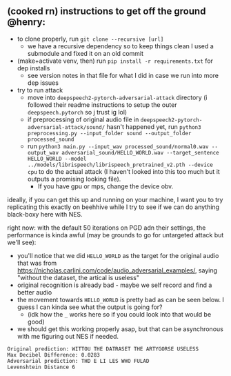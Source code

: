 ## (cooked rn) instructions to get off the ground @henry:

- to clone properly, run `git clone --recursive [url]` 
    - we have a recursive dependency so to keep things clean I used a submodule and fixed it on an old commit
- (make+activate venv, then) run `pip install -r requirements.txt` for dep installs
    - see version notes in that file for what I did in case we run into more dep issues
- try to run attack
    - move into `deepspeech2-pytorch-adversarial-attack` directory (i followed their readme instructions to setup the outer `deepspeech.pytorch` so j trust ig lol)
    - if preprocessing of original audio file in `deepspeech2-pytorch-adversarial-attack/sound/` hasn't happened yet, run `python3 preprocessing.py --input_folder sound --output_folder processed_sound`
    - run `python3 main.py --input_wav processed_sound/normal0.wav --output_wav adversarial_sound/HELLO_WORLD.wav --target_sentence HELLO_WORLD --model ../models/librispeech/librispeech_pretrained_v2.pth --device cpu` to do the actual attack (I haven't looked into this too much but it outputs a promising looking file). 
        - If you have gpu or mps, change the device obv.

ideally, if you can get this up and running on your machine, I want you to try replicating this exactly on beehhive while I try to see if we can do anything black-boxy here with NES.

right now: with the default 50 iterations on PGD adn their settings, the performance is kinda awful (may be grounds to go for untargeted attack but we'll see):
- you'll notice that we did `HELLO_WORLD` as the target for the original audio that was from https://nicholas.carlini.com/code/audio_adversarial_examples/, saying "without the dataset, the artical is useless" 
- original recognition is already bad - maybe we self record and find a better audio
- the movement towards `HELLO_WORLD` is pretty bad as can be seen below. I guess I can kinda see what the output is going for?
  - (idk how the `_` works here so if you could look into that would be good)
- we should get this working properly asap, but that can be asynchronous with me figuring out NES if needed.
```
Original prediction: WITTOU THE DATRASET THE ARTYGORSE USELESS
Max Decibel Difference: 0.0283
Adversarial prediction: THD E LI LES WHO FULAD
Levenshtein Distance 6
```
